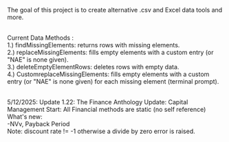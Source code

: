 The goal of this project is to create alternative .csv and Excel data tools and more. 

<br>
Current Data Methods : <br>
1.) findMissingElements: returns rows with missing elements.<br>
2.) replaceMissingElements: fills empty elements with a custom entry (or "NAE" is none given).<br>
3.) deleteEmptyElementRows: deletes rows with empty data. <br>
4.) CustomreplaceMissingElements: fills empty elements with a custom entry (or "NAE" is none given) for each missing element (terminal prompt).<br>
<br>



5/12/2025: Update 1.22: The Finance Anthology Update: Capital Management Start:
All Financial methods are static (no self reference)
<br>
What's new: <br>
-NVv, Payback Period <br>
Note: discount rate != -1 otherwise a divide by zero error is raised. 
<br>


